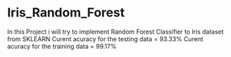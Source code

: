 # Iris_Random_Forest
In this Project i will try to implement Random Forest Classifier to Iris dataset from SKLEARN
Curent acuracy for the testing data  = 93.33%
Curent acuracy for the training data  = 99.17%
